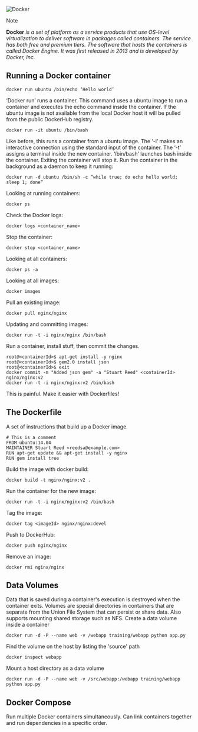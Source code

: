 ![Docker](https://github.com/user-attachments/assets/1adaca84-de52-43a8-b1b7-649fab5e8628)

> [!NOTE]
> **Docker** *is a set of platform as a service products that use OS-level virtualization to deliver software in packages called containers. The service has both free and premium tiers. The software that hosts the containers is called Docker Engine. It was first released in 2013 and is developed by Docker, Inc.*

## Running a Docker container
```
docker run ubuntu /bin/echo ‘Hello world’
```
‘Docker run’ runs a container. This command uses a ubuntu image to run a container and executes the echo command inside the container. If the ubuntu image is not available from the local Docker host it will be pulled from the public DockerHub registry.
```
docker run -it ubuntu /bin/bash
```
Like before, this runs a container from a ubuntu image. The ‘-i’ makes an interactive connection using the standard input of the container. The ‘-t’ assigns a terminal inside the new container. ‘/bin/bash’ launches bash inside the container.
Exiting the container will stop it. Run the container in the background as a daemon to keep it running:
```
docker run -d ubuntu /bin/sh -c “while true; do echo hello world; sleep 1; done”
```
Looking at running containers:
```
docker ps
```
Check the Docker logs:
```
docker logs <container_name>
```
Stop the container:
```
docker stop <container_name>
```
Looking at all containers:
```
docker ps -a
```
Looking at all images:
```
docker images
```
Pull an existing image:
```
docker pull nginx/nginx
```
Updating and committing images:
```
docker run -t -i nginx/nginx /bin/bash
```
Run a container, install stuff, then commit the changes.
```
root@<containerId>$ apt-get install -y nginx
root@<containerId>$ gem2.0 install json
root@<containerId>$ exit
docker commit -m "Added json gem" -a "Stuart Reed" <containerId> nginx/nginx:v2
docker run -t -i nginx/nginx:v2 /bin/bash
```
This is painful. Make it easier with Dockerfiles!

## The Dockerfile
A set of instructions that build up a Docker image.
```
# This is a comment
FROM ubuntu:14.04
MAINTAINER Stuart Reed <reedsa@example.com>
RUN apt-get update && apt-get install -y nginx
RUN gem install tree
```
Build the image with docker build:
```
docker build -t nginx/nginx:v2 .
```
Run the container for the new image:
```
docker run -t -i nginx/nginx:v2 /bin/bash
```
Tag the image:
```
docker tag <imageId> nginx/nginx:devel
```
Push to DockerHub:
```
docker push nginx/nginx
```
Remove an image:
```
docker rmi nginx/nginx
```
## Data Volumes
Data that is saved during a container's execution is destroyed when the container exits. Volumes are special directories in containers that are separate from the Union File System that can persist or share data. Also supports mounting shared storage such as NFS.
Create a data volume inside a container
```
docker run -d -P --name web -v /webapp training/webapp python app.py
```
Find the volume on the host by listing the 'source' path
```
docker inspect webapp
```
Mount a host directory as a data volume
```
docker run -d -P --name web -v /src/webapp:/webapp training/webapp python app.py
```
## Docker Compose
Run multiple Docker containers simultaneously. Can link containers together and run dependencies in a specific order.





























